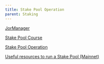 ```yaml
---
title: Stake Pool Operation
parent: Staking
---
```


[JorManager](https://bitbucket.org/muamw10/jormanager/src/develop/)

[Stake Pool Course](https://cardano-foundation.gitbook.io/stake-pool-course/)

[Stake Pool Operation](https://cardano.org/stake-pool-operation/)

[Useful resources to run a Stake Pool (Mainnet)](https://forum.cardano.org/t/useful-resources-to-run-a-stake-pool-mainnet/28402)
